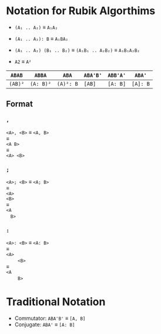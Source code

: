 # Notation for Rubik Algorthims

* `(A₁ .. A₂)` ≡ `A₁A₂`
* `(A₁ .. A₂): B` ≡ `A₁BA₂`
* `(A₁ .. A₂) (B₁ .. B₂)` ≡ `(A₁B₁ .. A₂B₂)` ≡ `A₁B₁A₂B₂`

* `A2` ≡ `A²`

| `ABAB`  | `ABBA`    | `ABA`     | `ABA'B'` | `ABB'A'` | `ABA'`   |
|-|-|-|-|-|-|
| `(AB)²` | `(A: B)²` | `(A)²: B` | `[AB]`   | `[A: B]` | `[A]: B` |

<!-- TODO [R: U: R' U] == [: R U (R' U)] -->
<!-- TODO , ; : -->
<!-- TODO (.. A₂) [.. A₂] -->

## Format

### `,`

`<A>, <B>` ≡ `<A, B>`
<br>≡
<br>`<A B>`
<br>≡
<br>`<A> <B>`

### `;`

`<A>; <B>` ≡ `<A; B>`
<br>≡
<br>`<A>`
<br>`<B>`
<br>≡
<br>`<A`
<br>&nbsp;&nbsp;&nbsp;`B>`

### `:`

`<A>: <B>` ≡ `<A: B>`
<br>≡
<br>`<A>`
<br>&nbsp;&nbsp;&nbsp;&nbsp;&nbsp;&nbsp;&nbsp;&nbsp;`<B>`
<br>≡
<br>`<A`
<br>&nbsp;&nbsp;&nbsp;&nbsp;&nbsp;&nbsp;&nbsp;&nbsp;`B>`

# Traditional Notation

* Commutator: `ABA'B'` ≡ `[A, B]`
* Conjugate: `ABA'` ≡ `[A: B]`